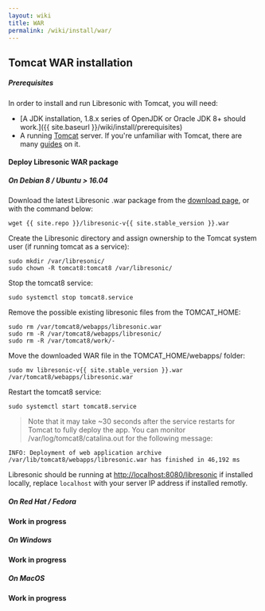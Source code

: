 ```yaml
---
layout: wiki
title: WAR
permalink: /wiki/install/war/
---
```

## Tomcat WAR installation

##### Prerequisites

In order to install and run Libresonic with Tomcat, you will need:
- [A JDK installation, 1.8.x series of OpenJDK or Oracle JDK 8+ should work.]({{ site.baseurl }}/wiki/install/prerequisites)
- A running [Tomcat](http://tomcat.apache.org/) server. If you're unfamiliar with Tomcat, there are many [guides](https://www.digitalocean.com/community/tags/java?q=How+to+install+tomcat8&type=tutorials) on it.

#### Deploy Libresonic WAR package

##### On Debian 8 / Ubuntu > 16.04

Download the latest Libresonic .war package from the [download page](/download), or with the command below:

```
wget {{ site.repo }}/libresonic-v{{ site.stable_version }}.war
```

Create the Libresonic directory and assign ownership to the Tomcat system user (if running tomcat as a service):

```
sudo mkdir /var/libresonic/
sudo chown -R tomcat8:tomcat8 /var/libresonic/
```

Stop the tomcat8 service:

```
sudo systemctl stop tomcat8.service
```

Remove the possible existing libresonic files from the TOMCAT_HOME:

```
sudo rm /var/tomcat8/webapps/libresonic.war
sudo rm -R /var/tomcat8/webapps/libresonic/
sudo rm -R /var/tomcat8/work/-
```

Move the downloaded WAR file in the TOMCAT_HOME/webapps/ folder:

```
sudo mv libresonic-v{{ site.stable_version }}.war /var/tomcat8/webapps/libresonic.war
```

Restart the tomcat8 service:

```
sudo systemctl start tomcat8.service
```

> Note that it may take ~30 seconds after the service restarts for Tomcat to fully deploy the app. You can monitor /var/log/tomcat8/catalina.out for the following message:
```
INFO: Deployment of web application archive /var/lib/tomcat8/webapps/libresonic.war has finished in 46,192 ms
```

Libresonic should be running at [http://localhost:8080/libresonic](http://localhost:8080/libresonic) if installed locally, replace `localhost` with your server IP address if installed remotly.

##### On Red Hat / Fedora

**Work in progress**

##### On Windows

**Work in progress**

##### On MacOS

**Work in progress**
